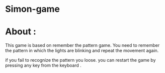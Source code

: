 # Simon-game
<h1>About :</h1>
<p>
This game is based on remember the pattern game. You need to remember the pattern in which 
the lights are blinking and repeat the movement again.
</p>
<p>
if you fail to recognize the pattern you loose.
you can restart the game by pressing any key from the keyboard .
</p>

